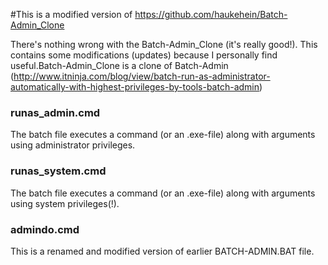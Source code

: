 #This is a modified version of https://github.com/haukehein/Batch-Admin_Clone

There's nothing wrong with the Batch-Admin_Clone (it's really good!). This contains some modifications (updates) because I personally find useful.Batch-Admin_Clone is a clone of Batch-Admin (http://www.itninja.com/blog/view/batch-run-as-administrator-automatically-with-highest-privileges-by-tools-batch-admin)

### runas_admin.cmd

The batch file executes a command (or an .exe-file) along with arguments using administrator privileges.


### runas_system.cmd

The batch file executes a command (or an .exe-file) along with arguments using system privileges(!).


### admindo.cmd

This is a renamed and modified version of earlier BATCH-ADMIN.BAT file.


